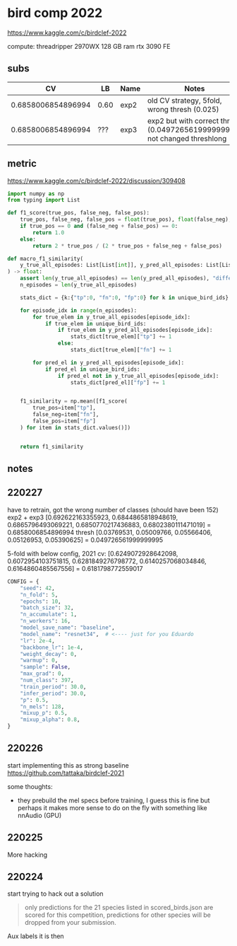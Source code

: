 # bird comp 2022

https://www.kaggle.com/c/birdclef-2022

compute:
threadripper 2970WX
128 GB ram
rtx 3090 FE

## subs

| CV | LB | Name | Notes |
|---- | -----| --- | --- |
| 0.6858006854896994 | 0.60 | exp2 | old CV strategy, 5fold, wrong thresh (0.025) |
| 0.6858006854896994 | ??? | exp3 | exp2 but with correct thresh (0.049726561999999995) not changed threshlong |


## metric

https://www.kaggle.com/c/birdclef-2022/discussion/309408

```python
import numpy as np
from typing import List

def f1_score(true_pos, false_neg, false_pos):
    true_pos, false_neg, false_pos = float(true_pos), float(false_neg), float(false_pos)
    if true_pos == 0 and (false_neg + false_pos) == 0:
        return 1.0
    else:
        return 2 * true_pos / (2 * true_pos + false_neg + false_pos)

def macro_f1_similarity(
    y_true_all_episodes: List[List[int]], y_pred_all_episodes: List[List[int]], unique_bird_ids: List[int]
) -> float:
    assert len(y_true_all_episodes) == len(y_pred_all_episodes), "different number of episodes for true and pred"
    n_episodes = len(y_true_all_episodes)

    stats_dict = {k:{"tp":0, "fn":0, "fp":0} for k in unique_bird_ids}

    for episode_idx in range(n_episodes):
        for true_elem in y_true_all_episodes[episode_idx]:
            if true_elem in unique_bird_ids:
                if true_elem in y_pred_all_episodes[episode_idx]:
                    stats_dict[true_elem]["tp"] += 1
                else:
                    stats_dict[true_elem]["fn"] += 1

        for pred_el in y_pred_all_episodes[episode_idx]:
            if pred_el in unique_bird_ids:
                if pred_el not in y_true_all_episodes[episode_idx]:
                    stats_dict[pred_el]["fp"] += 1


    f1_similarity = np.mean([f1_score(
        true_pos=item["tp"], 
        false_neg=item["fn"], 
        false_pos=item["fp"]
    ) for item in stats_dict.values()])


    return f1_similarity
```

## notes

## 220227

have to retrain, got the wrong number of classes (should have been 152)
exp2 + exp3
[0.692622163355923, 0.6844865818948619, 0.6865796493069221, 0.6850770217436883, 0.6802380111471019] = 0.6858006854896994
thresh
[0.03769531, 0.05009766, 0.05566406, 0.05126953, 0.05390625] = 0.049726561999999995

5-fold with below config, 2021 cv: [0.6249072928642098, 0.6072954103751815, 0.6281849276798772, 0.6140257068034846, 0.6164860485567556] = 0.6181798772559017

```python
CONFIG = {
    "seed": 42,
    "n_fold": 5,
    "epochs": 10,
    "batch_size": 32,
    "n_accumulate": 1,
    "n_workers": 16,
    "model_save_name": "baseline",
    "model_name": "resnet34",  # <---- just for you Eduardo
    "lr": 2e-4,
    "backbone_lr": 1e-4,
    "weight_decay": 0,
    "warmup": 0,
    "sample": False,
    "max_grad": 0,
    "num_class": 397,
    "train_period": 30.0,
    "infer_period": 30.0,
    "p": 0.5,
    "n_mels": 128,
    "mixup_p": 0.5,
    "mixup_alpha": 0.8,
}
```

## 220226

start implementing this as strong baseline https://github.com/tattaka/birdclef-2021

some thoughts:
- they prebuild the mel specs before training, I guess this is fine but perhaps it makes more sense to do on the fly with something like nnAudio (GPU)

## 220225

More hacking

## 220224

start trying to hack out a solution

> only predictions for the 21 species listed in scored_birds.json are scored for this competition, predictions for other species will be dropped from your submission.

Aux labels it is then